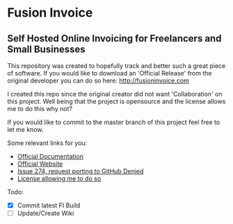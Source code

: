 Fusion Invoice
=============

Self Hosted Online Invoicing for Freelancers and Small Businesses
------------------------

This repository was created to hopefully track and better such a great piece of software.
If you would like to download an 'Official Release' from the original developer you can do so here: http://fusioninvoice.com

I created this repo since the original creator did not want 'Collaboration' on this project.  Well being that the project is
opensource and the license allows me to do this why not?

If you would like to commit to the master branch of this project feel free to let me know.

Some relevant links for you:

* [Official Documentation](http://docs.fusioninvoice.com/1.2/)
* [Official Website](http://fusioninvoice.com)
* [Issue 274, request porting to GitHub Denied](https://bitbucket.org/jesseterry/fusioninvoice/issue/274/project-port-to-github) 
* [License allowing me to do so](http://docs.fusioninvoice.com/1.2/about.html#license-agreement)

Todo:

- [x] Commit latest FI Build
- [ ] Update/Create Wiki